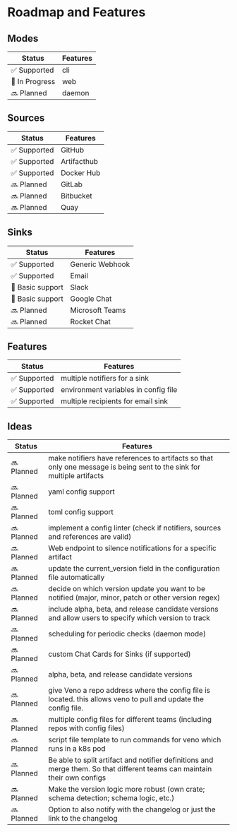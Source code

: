 # Roadmap and Features

## Modes

| **Status**     | **Features** |
| -------------- | ------------ |
| ✅ Supported   | cli          |
| 🚧 In Progress | web          |
| 🔜 Planned     | daemon       |

## Sources

| Status       | Features    |
| ------------ | ----------- |
| ✅ Supported | GitHub      |
| ✅ Supported | Artifacthub |
| ✅ Supported | Docker Hub  |
| 🔜 Planned   | GitLab      |
| 🔜 Planned   | Bitbucket   |
| 🔜 Planned   | Quay        |

## Sinks

| Status           | Features        |
| ---------------- | --------------- |
| ✅ Supported     | Generic Webhook |
| ✅ Supported     | Email           |
| 🚧 Basic support | Slack           |
| 🚧 Basic support | Google Chat     |
| 🔜 Planned       | Microsoft Teams |
| 🔜 Planned       | Rocket Chat     |

## Features

| Status       | Features                             |
| ------------ | ------------------------------------ |
| ✅ Supported | multiple notifiers for a sink        |
| ✅ Supported | environment variables in config file |
| ✅ Supported | multiple recipients for email sink   |

## Ideas

| Status     | Features                                                                                                                  |
| ---------- | ------------------------------------------------------------------------------------------------------------------------- |
| 🔜 Planned | make notifiers have references to artifacts so that only one message is being sent to the sink for multiple artifacts     |
| 🔜 Planned | yaml config support                                                                                                       |
| 🔜 Planned | toml config support                                                                                                       |
| 🔜 Planned | implement a config linter (check if notifiers, sources and references are valid)                                          |
| 🔜 Planned | Web endpoint to silence notifications for a specific artifact                                                             |
| 🔜 Planned | update the current_version field in the configuration file automatically                                                  |
| 🔜 Planned | decide on which version update you want to be notified (major, minor, patch or other version regex)                       |
| 🔜 Planned | include alpha, beta, and release candidate versions and allow users to specify which version to track                     |
| 🔜 Planned | scheduling for periodic checks (daemon mode)                                                                              |
| 🔜 Planned | custom Chat Cards for Sinks (if supported)                                                                                |
| 🔜 Planned | alpha, beta, and release candidate versions                                                                               |
| 🔜 Planned | give Veno a repo address where the config file is located. this allows veno to pull and update the config file.           |
| 🔜 Planned | multiple config files for different teams (including repos with config files)                                             |
| 🔜 Planned | script file template to run commands for veno which runs in a k8s pod                                                     |
| 🔜 Planned | Be able to split artifact and notifier definitions and merge them. So that different teams can maintain their own configs |
| 🔜 Planned | Make the version logic more robust (own crate; schema detection; schema logic, etc.)                                      |
| 🔜 Planned | Option to also notify with the changelog or just the link to the changelog                                                |
